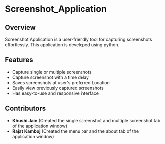 # Screenshot_Application
## Overview 
Screenshot Application is a user-friendly tool for capturing screenshots effortlessly.
This application is developed using python.
## Features 
- Capture single or multiple  screenshots
- Capture screenshot with a time delay
- Saves screenshots at user's preferred Location
- Easily view previously captured screenshots
- Has easy-to-use and responsive interface
## Contributors
- **Khushi Jain**  (Created the single screenshot and multiple screenshot tab of the application window)
- **Rajat Kamboj** (Created the menu bar and the about tab of the application window)
